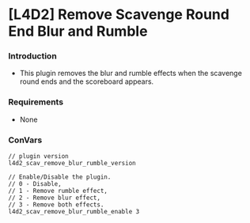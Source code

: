 # [L4D2] Remove Scavenge Round End Blur and Rumble

### Introduction
 - This plugin removes the blur and rumble effects when the scavenge round ends and the scoreboard appears.

### Requirements
 - None

### ConVars
```
// plugin version
l4d2_scav_remove_blur_rumble_version

// Enable/Disable the plugin.
// 0 - Disable, 
// 1 - Remove rumble effect, 
// 2 - Remove blur effect, 
// 3 - Remove both effects.
l4d2_scav_remove_blur_rumble_enable 3
```